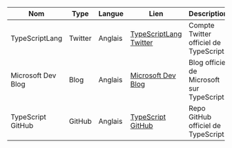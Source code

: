 
| Nom                    | Type      | Langue  | Lien                                                 | Description                                      | Tags                      | Note/5 |
| ---------------------- | --------- | ------- | ---------------------------------------------------- | ------------------------------------------------- | ------------------------- | ------ |
| TypeScriptLang         | Twitter   | Anglais | [TypeScriptLang Twitter](https://twitter.com/typescript)   | Compte Twitter officiel de TypeScript.           | TypeScript, JavaScript    | 5      |
| Microsoft Dev Blog     | Blog      | Anglais | [Microsoft Dev Blog](https://devblogs.microsoft.com/typescript/) | Blog officiel de Microsoft sur TypeScript.       | TypeScript, JavaScript    | 5      |
| TypeScript GitHub      | GitHub    | Anglais | [TypeScript GitHub](https://github.com/microsoft/TypeScript) | Repo GitHub officiel de TypeScript.              | TypeScript, JavaScript    | 5      |

